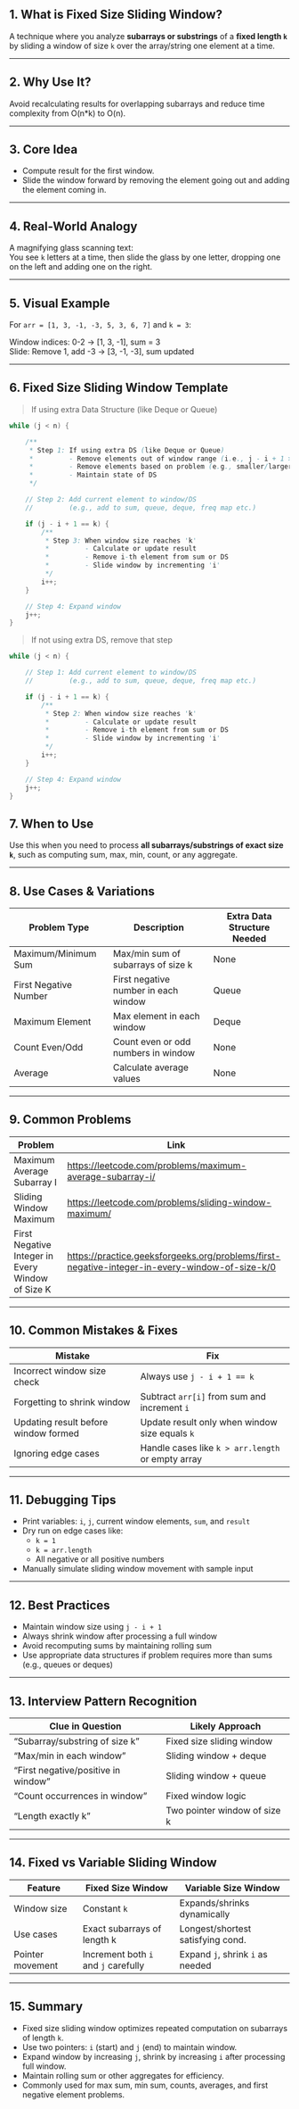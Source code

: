 ## 1. What is Fixed Size Sliding Window?

A technique where you analyze **subarrays or substrings** of a **fixed length `k`** by sliding a window of size `k` over the array/string one element at a time.

---
## 2. Why Use It?
Avoid recalculating results for overlapping subarrays and reduce time complexity from O(n*k) to O(n).

---
## 3. Core Idea
- Compute result for the first window.
- Slide the window forward by removing the element going out and adding the element coming in.

---
## 4. Real-World Analogy
A magnifying glass scanning text:  
You see `k` letters at a time, then slide the glass by one letter, dropping one on the left and adding one on the right.

---
## 5. Visual Example
For `arr = [1, 3, -1, -3, 5, 3, 6, 7]` and `k = 3`:

Window indices: 0-2 -> [1, 3, -1], sum = 3  
Slide: Remove 1, add -3 -> [3, -1, -3], sum updated


---

## 6. Fixed Size Sliding Window Template

> If using extra Data Structure (like Deque or Queue) 

```java
while (j < n) {

    /**
     * Step 1: If using extra DS (like Deque or Queue)
     *         - Remove elements out of window range (i.e., j - i + 1 > k)
     *         - Remove elements based on problem (e.g., smaller/larger than current)
     *         - Maintain state of DS
     */

    // Step 2: Add current element to window/DS
    //         (e.g., add to sum, queue, deque, freq map etc.)

    if (j - i + 1 == k) {
        /**
         * Step 3: When window size reaches 'k'
         *         - Calculate or update result
         *         - Remove i-th element from sum or DS
         *         - Slide window by incrementing 'i'
         */
        i++;
    }

    // Step 4: Expand window
    j++;
}
```

> If not using extra DS, remove that step

```java
while (j < n) {

    // Step 1: Add current element to window/DS
    //         (e.g., add to sum, queue, deque, freq map etc.)

    if (j - i + 1 == k) {
        /**
         * Step 2: When window size reaches 'k'
         *         - Calculate or update result
         *         - Remove i-th element from sum or DS
         *         - Slide window by incrementing 'i'
         */
        i++;
    }

    // Step 4: Expand window
    j++;
}
```
## 7. When to Use

Use this when you need to process **all subarrays/substrings of exact size `k`**, such as computing sum, max, min, count, or any aggregate.

---

## 8. Use Cases & Variations

| Problem Type          | Description                          | Extra Data Structure Needed |
| --------------------- | ------------------------------------ | --------------------------- |
| Maximum/Minimum Sum   | Max/min sum of subarrays of size k   | None                        |
| First Negative Number | First negative number in each window | Queue                       |
| Maximum Element       | Max element in each window           | Deque                       |
| Count Even/Odd        | Count even or odd numbers in window  | None                        |
| Average               | Calculate average values             | None                        |

---

## 9. Common Problems

|Problem|Link|
|---|---|
|Maximum Average Subarray I|https://leetcode.com/problems/maximum-average-subarray-i/|
|Sliding Window Maximum|https://leetcode.com/problems/sliding-window-maximum/|
|First Negative Integer in Every Window of Size K|https://practice.geeksforgeeks.org/problems/first-negative-integer-in-every-window-of-size-k/0|

---

## 10. Common Mistakes & Fixes

|Mistake|Fix|
|---|---|
|Incorrect window size check|Always use `j - i + 1 == k`|
|Forgetting to shrink window|Subtract `arr[i]` from sum and increment `i`|
|Updating result before window formed|Update result only when window size equals `k`|
|Ignoring edge cases|Handle cases like `k > arr.length` or empty array|

---

## 11. Debugging Tips

- Print variables: `i`, `j`, current window elements, `sum`, and `result`
- Dry run on edge cases like:
    - `k = 1`
    - `k = arr.length`
    - All negative or all positive numbers
- Manually simulate sliding window movement with sample input
---
## 12. Best Practices
- Maintain window size using `j - i + 1`
- Always shrink window after processing a full window
- Avoid recomputing sums by maintaining rolling sum
- Use appropriate data structures if problem requires more than sums (e.g., queues or deques)

---
## 13. Interview Pattern Recognition

| Clue in Question                    | Likely Approach              |
| ----------------------------------- | ---------------------------- |
| “Subarray/substring of size k”      | Fixed size sliding window    |
| “Max/min in each window”            | Sliding window + deque       |
| “First negative/positive in window” | Sliding window + queue       |
| “Count occurrences in window”       | Fixed window logic           |
| “Length exactly k”                  | Two pointer window of size k |

---

## 14. Fixed vs Variable Sliding Window

| Feature          | Fixed Size Window                    | Variable Size Window              |
| ---------------- | ------------------------------------ | --------------------------------- |
| Window size      | Constant `k`                         | Expands/shrinks dynamically       |
| Use cases        | Exact subarrays of length k          | Longest/shortest satisfying cond. |
| Pointer movement | Increment both `i` and `j` carefully | Expand `j`, shrink `i` as needed  |

---

## 15. Summary

- Fixed size sliding window optimizes repeated computation on subarrays of length `k`.
- Use two pointers: `i` (start) and `j` (end) to maintain window.
- Expand window by increasing `j`, shrink by increasing `i` after processing full window.
- Maintain rolling sum or other aggregates for efficiency.
- Commonly used for max sum, min sum, counts, averages, and first negative element problems.